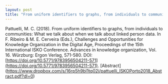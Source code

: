 ```yaml
---
layout: post
title: "From uniform identifiers to graphs, from individuals to communities: What we talk about when we talk about linked person data"
---
```


Pattuelli, M. C. (2018). From uniform identifiers to graphs, from individuals to communities: What we talk about when we talk about linked person data. In F. Ribeiro & M. E. Cerveira (Eds.), Challenges and Opportunities for Knowledge Organization in the Digital Age, Proceedings of the 15th International ISKO Conference. Advances in knowledge organization, Vol. 16. Würzburg: Ergon Verlag, 571-580. DOI: [https://doi.org/10.5771/9783956504211-571](https://doi.org/10.5771/9783956504211-571). [Abstract] (https://www.dropbox.com/s/16rp5h9bl1tq02j/pattuelli_ISKOPorto2018_Abstract.pdf?dl=0)
